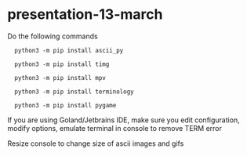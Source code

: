 # presentation-13-march

Do the following commands
```
  python3 -m pip install ascii_py
  
  python3 -m pip install timg
  
  python3 -m pip install mpv
  
  python3 -m pip install terminology
  
  python3 -m pip install pygame
```

If you are using Goland/Jetbrains IDE, make sure you edit configuration, modify options, emulate terminal in console to remove TERM error

Resize console to change size of ascii images and gifs
